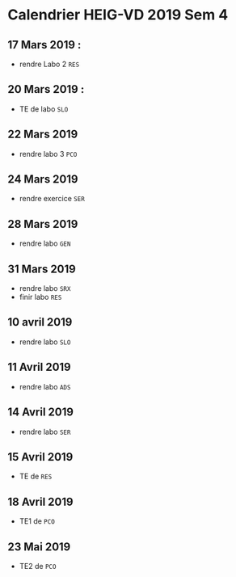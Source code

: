 # Calendrier HEIG-VD 2019 Sem 4

## 17 Mars 2019 :

- rendre Labo 2 `RES`

## 20 Mars 2019 :

- TE de labo `SLO`

## 22 Mars 2019 

- rendre labo 3 `PCO`

## 24 Mars 2019 

- rendre exercice `SER`

## 28 Mars 2019

- rendre labo `GEN`

## 31 Mars 2019

- rendre labo `SRX`
- finir labo `RES`

## 10 avril 2019

- rendre labo `SLO` 

## 11 Avril 2019

- rendre labo `ADS`

## 14 Avril 2019

- rendre labo `SER`


## 15 Avril 2019 

- TE de `RES`

## 18 Avril 2019

- TE1 de `PCO`

## 23 Mai 2019

- TE2 de `PCO`





